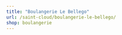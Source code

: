 ```yaml
---
title: "Boulangerie Le Bellego"
url: /saint-cloud/boulangerie-le-bellego/
shop: boulangerie
---
```

